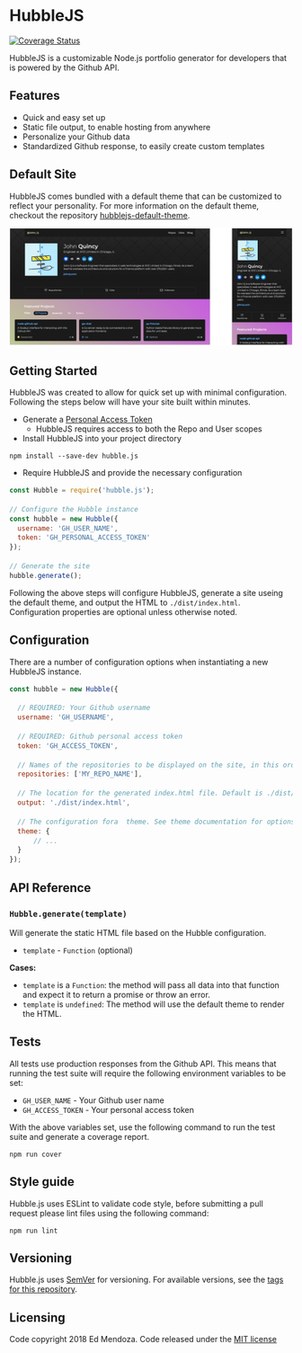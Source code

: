 # HubbleJS
[![Coverage Status](https://coveralls.io/repos/github/Polyneue/hubblejs/badge.svg?branch=master)](https://coveralls.io/github/Polyneue/hubblejs?branch=master)

HubbleJS is a customizable Node.js portfolio generator for developers that is powered by the Github API. 

## Features

* Quick and easy set up
* Static file output, to enable hosting from anywhere
* Personalize your Github data
* Standardized Github response, to easily create custom templates

## Default Site

HubbleJS comes bundled with a default theme that can be customized to reflect your personality. For more information on the default theme, checkout the repository [hubblejs-default-theme](https://github.com/Polyneue/hubblejs-default-theme).

![HubbleJS Default Theme - Dark](https://raw.githubusercontent.com/Polyneue/hubblejs-default-theme/master/examples/images/hubblejs-default-theme-dark-example-1.png)

## Getting Started

HubbleJS was created to allow for quick set up with minimal configuration. Following the steps below will have your site built within minutes.

* Generate a [Personal Access Token](https://github.com/settings/tokens)
    * HubbleJS requires access to both the Repo and User scopes
* Install HubbleJS into your project directory

```shell
npm install --save-dev hubble.js
```

* Require HubbleJS and provide the necessary configuration

```javascript
const Hubble = require('hubble.js');

// Configure the Hubble instance
const hubble = new Hubble({
  username: 'GH_USER_NAME',
  token: 'GH_PERSONAL_ACCESS_TOKEN'
});

// Generate the site
hubble.generate();
```

Following the above steps will configure HubbleJS, generate a site useing the default theme, and output the HTML to `./dist/index.html`. Configuration properties are optional unless otherwise noted.

## Configuration

There are a number of configuration options when instantiating a new HubbleJS instance.

```javascript
const hubble = new Hubble({
  
  // REQUIRED: Your Github username
  username: 'GH_USERNAME',

  // REQUIRED: Github personal access token
  token: 'GH_ACCESS_TOKEN',

  // Names of the repositories to be displayed on the site, in this order. Default is All.
  repositories: ['MY_REPO_NAME'],

  // The location for the generated index.html file. Default is ./dist/index.html
  output: './dist/index.html',

  // The configuration fora  theme. See theme documentation for options.
  theme: {
      // ...
  }
});

```

## API Reference

### `Hubble.generate(template)`
Will generate the static HTML file based on the Hubble configuration.

* `template` - `Function` (optional)

**Cases:**

* `template` is a `Function`: the method will pass all data into that function and expect it to return a promise or throw an error.
* `template` is `undefined`: The method will use the default theme to render the HTML.

## Tests

All tests use production responses from the Github API. This means that running the test suite will require the following environment variables to be set:

* `GH_USER_NAME` - Your Github user name
* `GH_ACCESS_TOKEN` - Your personal access token

With the above variables set, use the following command to run the test suite and generate a coverage report.

```shell
npm run cover
```

## Style guide

Hubble.js uses ESLint to validate code style, before submitting a pull request please lint files using the following command:

```shell
npm run lint
```

## Versioning

Hubble.js uses [SemVer](http://semver.org/) for versioning. For available versions, see the [tags for this repository](/tags).

## Licensing

Code copyright 2018 Ed Mendoza. Code released under the [MIT license](./LICENSE)